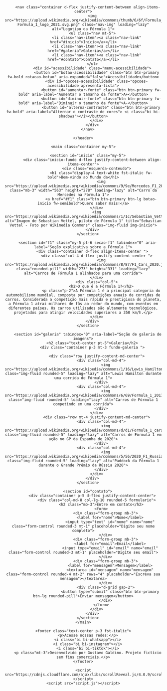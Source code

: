 <!DOCTYPE html>
<html lang="pt-br">

<head>
    <meta charset="UTF-8">
    <meta name="viewport" content="width=device-width, initial-scale=1">
    <link rel="preconnect" href="https://fonts.googleapis.com">
    <title>Fórmula 1</title>
    <link href="https://cdnjs.cloudflare.com/ajax/libs/bootstrap/5.3.3/css/bootstrap.min.css" rel="stylesheet">
    <link rel="stylesheet" href="https://cdnjs.cloudflare.com/ajax/libs/bootstrap-icons/1.11.3/font/bootstrap-icons.min.css">
    <link rel="stylesheet" href="styles.css">
</head>

<body>
    <header class="p-5">

        <nav class="container d-flex justify-content-between align-items-center">
            <img src="https://upload.wikimedia.org/wikipedia/commons/thumb/6/6f/Formula_1_logo_2021.svg/800px-Formula_1_logo_2021.svg.png" class="nav-img" loading="lazy" alt="Logotipo da Fórmula 1">
            <ul class="nav mt-5">
                <li class="nav-item"><a class="nav-link" href="#inicio">Início</a></li>
                <li class="nav-item"><a class="nav-link" href="#galeria">Galeria</a></li>
                <li class="nav-item"><a class="nav-link" href="#contato">Contato</a></li>
            </ul>
            <div id="acessibilidade" class="menu-acessibilidade">
                <button id="botao-acessibilidade" class="btn btn-primary fw-bold rotacao-botao" aria-expanded="false">Acessibilidade</button>
                <div id="opcoes-acessibilidade" class="opcoes-acessibilidade apresenta-lista">
                    <button id="aumentar-fonte" class="btn btn-primary fw-bold" aria-label="Aumentar o tamanho da fonte">A+</button>
                    <button id="diminuir-fonte" class="btn btn-primary fw-bold" aria-label="Diminuir o tamanho da fonte">A-</button>
                    <button id="alterna-contraste" class="btn btn-primary fw-bold" aria-label="Alternar o contraste de cores"> <i class="bi bi-shadows"></i></button>
                </div>
            </div>
        </nav>

    </header>

    <main class="container my-5">

        <section id="inicio" class="my-5">
            <div class="inicio-fundo d-flex justify-content-between align-items-center">
                <div class="esquerda-conteudo">
                    <h1 class="display-4 text-white fst-italic fw-bold">Bem-vindo ao Mundo da</h1>
                    <img src="https://upload.wikimedia.org/wikipedia/commons/9/9e/Mercedes_F1_2020_W11_Car.jpg" class="mb-3" width="563" height="278" loading="lazy" alt="Carro da Mercedes na Fórmula 1">
                    <a href="#f1" class="btn btn-primary btn-lg botao-inicio fw-semibold">Quero saber mais!</a>
                </div>
                <img src="https://upload.wikimedia.org/wikipedia/commons/1/1c/Sebastian_Vettel_2018.jpg" alt="Imagem de Sebastian Vettel, piloto de Fórmula 1" title="Sebastian Vettel - Foto por Wikimedia Commons" class="img-fluid img-inicio">
            </div>
        </section>

        <section id="f1" class="my-5 pt-6 secao-f1" tabindex="0" aria-label="Seção explicativa sobre a Fórmula 1">
            <div class="container d-flex align-items-center ">
                <div class="col-4 d-flex justify-content-center ">
                    <img src="https://upload.wikimedia.org/wikipedia/commons/8/87/F1_Cars_2020.jpg" class="rounded-pill" width="273" height="331" loading="lazy" alt="Carros de Fórmula 1 alinhados para uma corrida">
                </div>
                <div class="col-5">
                    <h2>O que é a Fórmula 1?</h2>
                    <p class="p-2">A Fórmula 1 é a principal categoria do automobilismo mundial, composta por competições anuais de corridas de carros. Considerada a competição mais rápida e prestigiosa do planeta, a Fórmula 1 atrai milhares de fãs ao redor do mundo, com eventos em diferentes países. Os carros utilizados são altamente tecnológicos, projetados para atingir velocidades superiores a 350 km/h.</p>
                </div>
            </div>
        </section>

        <section id="galeria" tabindex="0" aria-label="Seção de galeria de imagens">
            <h2 class="text-center pt-5">Galeria</h2>
            <div class="container p-3 mt-3 fundo-galeria ">

                <div class="row justify-content-md-center">
                    <div class="col-md-4">
                        <img src="https://upload.wikimedia.org/wikipedia/commons/1/16/Lewis_Hamilton_2019.jpg" class="img-fluid rounded-5" loading="lazy" alt="Lewis Hamilton durante uma corrida de Fórmula 1">
                    </div>
                    <div class="col-md-4">
                        <img src="https://upload.wikimedia.org/wikipedia/commons/6/69/Formula_1_2017_Season.jpg" class="img-fluid rounded-5" loading="lazy" alt="Carros de Fórmula 1 competindo em uma corrida">
                    </div>
                </div>
                <div class="row mt-4 justify-content-md-center">
                    <div class="col-md-4">
                        <img src="https://upload.wikimedia.org/wikipedia/commons/d/d1/Formula_1_cars_2020_Spain_GP.jpg" class="img-fluid rounded-5" loading="lazy" alt="Carros de Fórmula 1 em ação no GP da Espanha de 2020">
                    </div>
                    <div class="col-md-4">
                        <img src="https://upload.wikimedia.org/wikipedia/commons/5/56/2020_F1_Russian_GP_Paddock_2.jpg" class="img-fluid rounded-5" loading="lazy" alt="Paddock da Fórmula 1 durante o Grande Prêmio da Rússia 2020">
                    </div>
                </div>
            </div>
        </section>

        <section id="contato">
            <div class="container p-5 d-flex justify-content-center">
                <div class="col-md-8 col-lg-10 rounded-5 formulario">
                    <h2 class="mb-3">Entre em contato</h2>
                    <form>
                        <div class="form-group mb-3">
                            <label for="nome">Nome</label>
                            <input type="text" id="nome" name="nome" class="form-control rounded-3 mt-1" placeholder="Digite seu nome completo">
                        </div>
                        <div class="form-group mb-3">
                            <label for="email">Email</label>
                            <input type="email" id="email" name="email" class="form-control rounded-3 mt-1" placeholder="Digite seu email">
                        </div>
                        <div class="form-group mb-3">
                            <label for="mensagem">Mensagem</label>
                            <textarea id="mensagem" name="mensagem" class="form-control rounded-4 mt-2" rows="4" placeholder="Escreva sua mensagem"></textarea>
                        </div>
                        <div class="d-grid gap-2">
                            <button type="submit" class="btn btn-primary btn-lg rounded-pill">Enviar mensagem</button>
                        </div>
                    </form>
                </div>
            </div>
        </section>
    </main>

    <footer class="text-center p-3 fst-italic">
        <p>Acesse nossas redes:</p>
        <i class="bi bi-whatsapp"></i>
        <i class="bi bi-instagram"></i>
        <i class="bi bi-tiktok"></i>
        <p class="mt-3">Desenvolvido por Gustavo Galdino. Projeto fictício sem fins comerciais.</p>
    </footer>

    <script src="https://cdnjs.cloudflare.com/ajax/libs/scrollReveal.js/4.0.9/scrollreveal.js"></script>
    <script src="script.js"></script>

</body>

</html>
